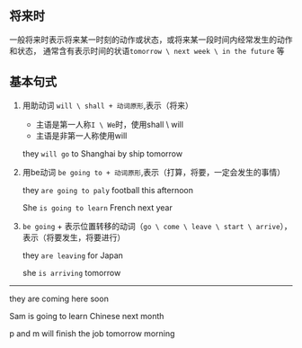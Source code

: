 ## 将来时

  一般将来时表示将来某一时刻的动作或状态，或将来某一段时间内经常发生的动作和状态，
  通常含有表示时间的状语`tomorrow \ next week \ in the future` 等

## 基本句式

1. 用助动词 `will \ shall + 动词原形`,表示（将来）

   * 主语是第一人称`I \ We`时，使用shall \ will
   * 主语是非第一人称使用will

   they `will go` to Shanghai by ship tomorrow

2. 用be动词 `be going to + 动词原形`,表示（打算，将要，一定会发生的事情）
  
   they `are going to paly` football this afternoon

   She `is going to learn` French next year

3. `be going` + 表示位置转移的动词（`go \ come \ leave \ start \ arrive`）， 表示（将要发生，将要进行）

   they `are leaving` for Japan

   she `is arriving` tomorrow

*** 

they are coming here soon

Sam is going to learn Chinese next month

p and m will finish the job tomorrow morning